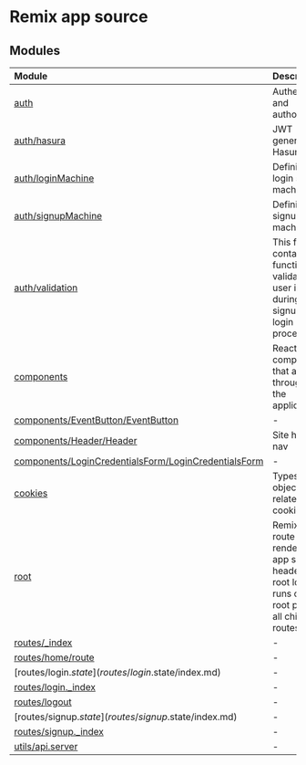 # Remix app source

## Modules

| Module | Description |
| :------ | :------ |
| [auth](auth/index.md) | Authentication and authorization. |
| [auth/hasura](auth/hasura/index.md) | JWT generation for Hasura |
| [auth/loginMachine](auth/loginMachine/index.md) | Definitions for login state machines. |
| [auth/signupMachine](auth/signupMachine/index.md) | Definitions for signup state machines. |
| [auth/validation](auth/validation/index.md) | This file contains functions for validating user input during the signup and login processes. |
| [components](components/index.md) | React components that are used throughout the application. |
| [components/EventButton/EventButton](components/EventButton/EventButton/index.md) | - |
| [components/Header/Header](components/Header/Header/index.md) | Site header nav |
| [components/LoginCredentialsForm/LoginCredentialsForm](components/LoginCredentialsForm/LoginCredentialsForm/index.md) | - |
| [cookies](cookies/index.md) | Types and objects related to cookies. |
| [root](root/index.md) | Remix root route for rendering the app shell and header. The root loader runs on the root path and all child routes. |
| [routes/\_index](routes/_index/index.md) | - |
| [routes/home/route](routes/home/route/index.md) | - |
| [routes/login.$state](routes/login.$state/index.md) | - |
| [routes/login.\_index](routes/login._index/index.md) | - |
| [routes/logout](routes/logout/index.md) | - |
| [routes/signup.$state](routes/signup.$state/index.md) | - |
| [routes/signup.\_index](routes/signup._index/index.md) | - |
| [utils/api.server](utils/api.server/index.md) | - |
